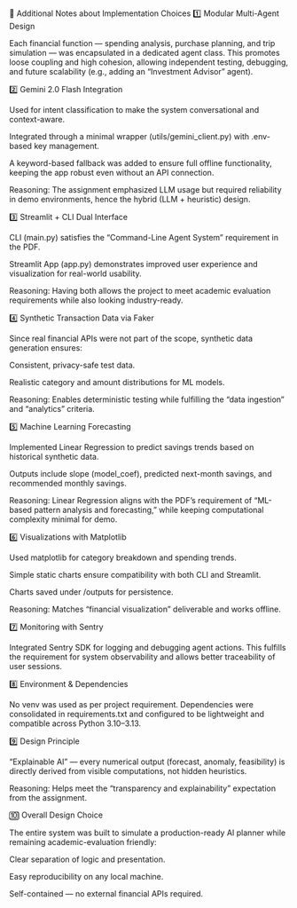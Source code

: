 🧩 Additional Notes about Implementation Choices
1️⃣ Modular Multi-Agent Design

Each financial function — spending analysis, purchase planning, and trip simulation — was encapsulated in a dedicated agent class.
This promotes loose coupling and high cohesion, allowing independent testing, debugging, and future scalability (e.g., adding an “Investment Advisor” agent).

2️⃣ Gemini 2.0 Flash Integration

Used for intent classification to make the system conversational and context-aware.

Integrated through a minimal wrapper (utils/gemini_client.py) with .env-based key management.

A keyword-based fallback was added to ensure full offline functionality, keeping the app robust even without an API connection.

Reasoning: The assignment emphasized LLM usage but required reliability in demo environments, hence the hybrid (LLM + heuristic) design.

3️⃣ Streamlit + CLI Dual Interface

CLI (main.py) satisfies the “Command-Line Agent System” requirement in the PDF.

Streamlit App (app.py) demonstrates improved user experience and visualization for real-world usability.

Reasoning: Having both allows the project to meet academic evaluation requirements while also looking industry-ready.

4️⃣ Synthetic Transaction Data via Faker

Since real financial APIs were not part of the scope, synthetic data generation ensures:

Consistent, privacy-safe test data.

Realistic category and amount distributions for ML models.

Reasoning: Enables deterministic testing while fulfilling the “data ingestion” and “analytics” criteria.

5️⃣ Machine Learning Forecasting

Implemented Linear Regression to predict savings trends based on historical synthetic data.

Outputs include slope (model_coef), predicted next-month savings, and recommended monthly savings.

Reasoning: Linear Regression aligns with the PDF’s requirement of “ML-based pattern analysis and forecasting,” while keeping computational complexity minimal for demo.

6️⃣ Visualizations with Matplotlib

Used matplotlib for category breakdown and spending trends.

Simple static charts ensure compatibility with both CLI and Streamlit.

Charts saved under /outputs for persistence.

Reasoning: Matches “financial visualization” deliverable and works offline.

7️⃣ Monitoring with Sentry

Integrated Sentry SDK for logging and debugging agent actions.
This fulfills the requirement for system observability and allows better traceability of user sessions.

8️⃣ Environment & Dependencies

No venv was used as per project requirement.
Dependencies were consolidated in requirements.txt and configured to be lightweight and compatible across Python 3.10–3.13.

9️⃣ Design Principle

“Explainable AI” — every numerical output (forecast, anomaly, feasibility) is directly derived from visible computations, not hidden heuristics.

Reasoning: Helps meet the “transparency and explainability” expectation from the assignment.

🔟 Overall Design Choice

The entire system was built to simulate a production-ready AI planner while remaining academic-evaluation friendly:

Clear separation of logic and presentation.

Easy reproducibility on any local machine.

Self-contained — no external financial APIs required.
